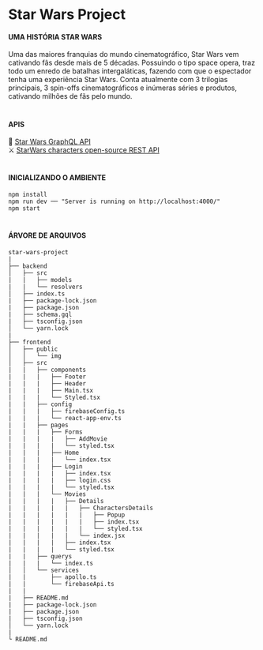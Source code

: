 # Star Wars Project

#### UMA HISTÓRIA STAR WARS

Uma das maiores franquias do mundo cinematográfico, Star Wars vem cativando fãs desde mais de 5 décadas. Possuindo o tipo space opera, traz todo um enredo de batalhas intergaláticas, fazendo com que o espectador tenha uma experiẽncia Star Wars. Conta atualmente com 3 trilogias principais, 3 spin-offs cinematográficos e inúmeras séries e produtos, cativando milhões de fãs pelo mundo.
# 
#### APIS 

🤖 <a href="https://studio.apollographql.com/public/star-wars-swapi/home?variant=current">Star Wars GraphQL API<a/>  
⚔️ <a href="https://github.com/akabab/starwars-api">StarWars characters open-source REST API<a/>  
# 
#### INICIALIZANDO O AMBIENTE
```npm install```  
```npm run dev ── "Server is running on http://localhost:4000/"```  
```npm start```  
# 
#### ÁRVORE DE ARQUIVOS
```
star-wars-project
|
├── backend
│   ├── src
|   |   ├── models
|   |   └── resolvers   
│   ├── index.ts
|   ├── package-lock.json
|   ├── package.json
|   ├── schema.gql
|   ├── tsconfig.json
│   └── yarn.lock
|   
├── frontend
│   ├── public
│   │   └── img
│   ├── src
|   |   ├── components
|   |   |   ├── Footer
|   |   |   ├── Header
|   |   |   ├── Main.tsx
|   |   |   └── Styled.tsx
|   |   ├── config
|   |   |   ├── firebaseConfig.ts
|   |   |   └── react-app-env.ts
|   |   ├── pages
|   |   |   ├── Forms
|   |   |   |   ├── AddMovie
|   |   |   |   └── styled.tsx
|   |   |   ├── Home
|   |   |   |   └── index.tsx
|   |   |   ├── Login
|   |   |   |   ├── index.tsx
|   |   |   |   ├── login.css
|   |   |   |   └── styled.tsx
|   |   |   └── Movies
|   |   |   |   ├── Details
|   |   |   |   |   ├── CharactersDetails
|   |   |   |   |   |   ├── Popup
|   |   |   |   |   |   ├── index.tsx
|   |   |   |   |   |   └── styled.tsx
|   |   |   |   |   └── index.jsx
|   |   |   |   ├── index.tsx
|   |   |   |   └── styled.tsx
|   |   ├── querys
|   |   |   └── index.ts
│   │   └── services
|   |       ├── apollo.ts
|   |       └── firebaseApi.ts
|   |
|   ├── README.md
|   ├── package-lock.json
|   ├── package.json
|   ├── tsconfig.json
│   └── yarn.lock
|
└ README.md
```

